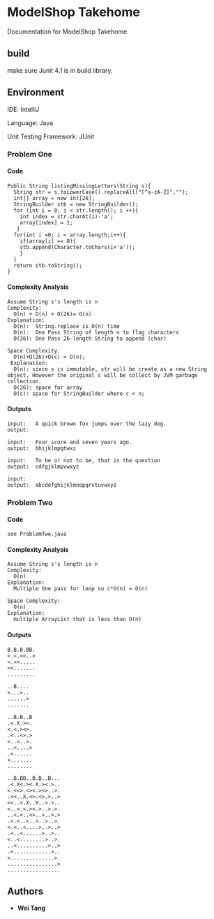 # ModelShop Takehome

Documentation for ModelShop Takehome.


## build
make sure Junit 4.1 is in build library.

## Environment 

IDE: IntelliJ

Language: Java

Unit Testing Framework: JUnit

### Problem One

#### Code
```
Public String listingMissingLetters(String s){
  String str = s.toLowerCase().replaceAll("[^a-zA-Z]","");
  int[] array = new int[26];
  StringBuilder stb = new StringBuilder();
  for (int i = 0; i < str.length(); i ++){
    int index = str.charAt(i)-'a';
    array[index] = 1;
   }
  for(int i =0; i < array.length;i++){
    if(array[i] == 0){
    stb.append(Character.toChars(i+'a'));
    }
  }
  return stb.toString();
}
```

#### Complexity Analysis

```
Assume String s's length is n
Complexity:
  O(n) + O(n) + O(26)= O(n)
Explanation:
  O(n):  String.replace is O(n) time
  O(n):  One Pass String of length n to flag characters
  O(26): One Pass 26-length String to append (char)

Space Complexity:
  O(n)+O(26)+O(c) = O(n);
 Explanation:
  O(n): since s is immutable, str will be create as a new String object, However the original s will be collect by JVM garbage collection.
  O(26): space for array
  O(c): space for StringBuilder where c < n;
```

#### Outputs
```
input:   A quick brown fox jumps over the lazy dog.
output:  

input:   Four score and seven years ago.
output:  bhijklmpqtwxz

input:   To be or not to be, that is the question
output:  cdfgjklmpvwxyz

input:   
output:  abcdefghijklmnopqrstuvwxyz
```

### Problem Two

#### Code
```
see ProblemTwo.java
```

#### Complexity Analysis

```
Assume String s's length is n
Complexity:
  O(n)
Explanation:
  Multiple One pass for loop so c*O(n) = O(n)

Space Complexity:
  O(n)
Explanation:
  multiple ArrayList that is less than O(n)
```

#### Outputs
```
B.B.B.BB.
<.<.<<..>
<.<<.....
<<.......
.........

..B....
<...>..
......>
.......

..B.B..B
.<.X.><.
<.<.><>.
.<..<>.>
<..<..>.
..<....>
.<......
<.......
........

..B.BB..B.B..B...
.<.X<.><.X.><.>..
<.<<>.<><.><>..>.
.<<..X.<>.<>.>..>
<<..<.X..X..>.>..
<..<.<.><.>..>.>.
..<.<..<>..>..>.>
.<.<..<..>..>..>.
<.<..<....>..>..>
.<..<......>..>..
<..<........>..>.
..<..........>..>
.<............>..
<..............>.
................>
.................
```
## Authors

* **Wei Tang**


